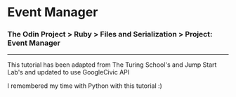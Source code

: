 # Event Manager
### The Odin Project > Ruby > Files and Serialization > Project: Event Manager
---

This tutorial has been adapted from The Turing School's and Jump Start Lab's and updated to use GoogleCivic API

I remembered my time with Python with this tutorial :)
